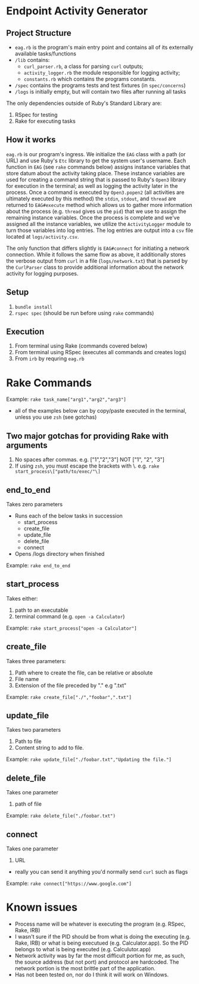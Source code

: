 # Endpoint Activity Generator

## Project Structure
* `eag.rb` is the program's main entry point and contains all of its externally available tasks/functions
* `/lib` contains:
  * `curl_parser.rb`, a class for parsing `curl` outputs;
  * `activity_logger.rb` the module responsible for logging activity;
  * `constants.rb` which contains the programs constants.
* `/spec` contains the programs tests and test fixtures (in `spec/concerns`)
* `/logs` is initially empty, but will contain two files after running all tasks

The only dependencies outside of Ruby's Standard Library are:
1. RSpec for testing
2. Rake for executing tasks

## How it works
`eag.rb` is our program's ingress.  We initialize the `EAG` class with a path (or URL) and use Ruby's `Etc` library to get the system user's username. Each function in `EAG` (see `rake` commands below) assigns instance variables that store datum about the activity taking place.  These instance variables are used for creating a command string that is passed to Ruby's `Open3` library for execution in the terminal; as well as logging the activity later in the process.  Once a command is executed by `Open3.popen2` (all activities are ultimately executed by this method) the `stdin`, `stdout`, and `thread` are returned to `EAG#execute` method which allows us to gather more information about the process (e.g. `thread` gives us the `pid`) that we use to assign the remaining instance variables.  Once the process is complete and we've assigned all the instance variables, we utilize the `ActivityLogger` module to turn those variables into log entries.  The log entries are output into a `csv` file located at `logs/activity.csv`.

The only function that differs slightly is `EAG#connect` for initiating a network connection.  While it follows the same flow as above, it additionally stores the verbose output from `curl` in a file (`logs/network.txt`) that is parsed by the `CurlParser` class to provide additional information about the network activity for logging purposes.


## Setup
1. `bundle install`
2. `rspec spec` (should be run before using `rake` commands)

## Execution
1. From terminal using Rake (commands covered below)
2. From terminal using RSpec (executes all commands and creates logs)
3. From `irb` by requring `eag.rb`

# Rake Commands
Example:  `rake task_name["arg1","arg2","arg3"]`
* all of the examples below can by copy/paste executed in the terminal, unless you use `zsh` (see gotchas)

## Two major gotchas for providing Rake with arguments
1. No spaces after commas. e.g. ["1","2","3"] NOT ["1", "2", "3"]
2. If using `zsh`, you must escape the brackets with \\. e.g. `rake start_process\["path/to/exec/"\]`

## end_to_end
Takes zero parameters
* Runs each of the below tasks in succession
  * start_process
  * create_file
  * update_file
  * delete_file
  * connect
* Opens /logs directory when finished

Example: `rake end_to_end`

## start_process
Takes either:
1. path to an executable
2. terminal command (e.g. `open -a Calculator`)

Example: `rake start_process["open -a Calculator"]`

## create_file
Takes three parameters:
1. Path where to create the file, can be relative or absolute
2. File name
3. Extension of the file preceded by "." e.g ".txt"

Example: `rake create_file["./","foobar",".txt"]`


## update_file
Takes two parameters
1. Path to file
2. Content string to add to file.

Example: `rake update_file["./foobar.txt","Updating the file."]`


## delete_file
Takes one parameter
1. path of file

Example: `rake delete_file("./foobar.txt")`


## connect
Takes one parameter
1. URL
 * really you can send it anything you'd normally send `curl` such as flags

Example: `rake connect["https://www.google.com"]`

# Known issues
* Process name will be whatever is executing the program (e.g. RSpec, Rake, IRB)
* I wasn't sure if the PID should be from what is doing the executing (e.g. Rake, IRB) or what is being executued (e.g. Calculator.app). So the PID belongs to what is being executed (e.g. Calculutor.app)
* Network activity was by far the most difficult portion for me, as such, the source address (but not port) and protocol are hardcoded.  The network portion is the most brittle part of the application.
* Has not been tested on, nor do I think it will work on Windows.
